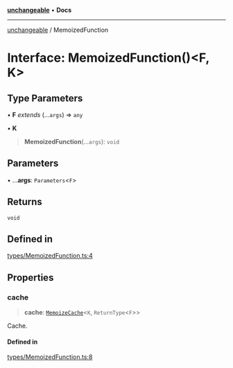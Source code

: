 [**unchangeable**](../README.md) • **Docs**

***

[unchangeable](../README.md) / MemoizedFunction

# Interface: MemoizedFunction()\<F, K\>

## Type Parameters

• **F** *extends* (...`args`) => `any`

• **K**

> **MemoizedFunction**(...`args`): `void`

## Parameters

• ...**args**: `Parameters`\<`F`\>

## Returns

`void`

## Defined in

[types/MemoizedFunction.ts:4](https://github.com/nevoland/unchangeable/blob/ad66755f095504a94d40a3a96d1734780b3bf9ee/lib/types/MemoizedFunction.ts#L4)

## Properties

### cache

> **cache**: [`MemoizeCache`](../type-aliases/MemoizeCache.md)\<`K`, `ReturnType`\<`F`\>\>

Cache.

#### Defined in

[types/MemoizedFunction.ts:8](https://github.com/nevoland/unchangeable/blob/ad66755f095504a94d40a3a96d1734780b3bf9ee/lib/types/MemoizedFunction.ts#L8)
